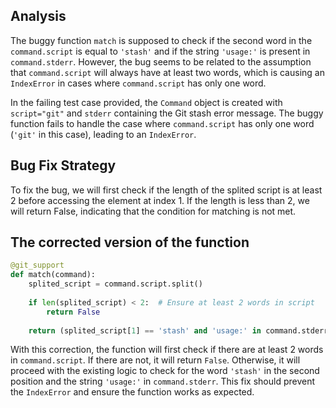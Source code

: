 ## Analysis
The buggy function `match` is supposed to check if the second word in the `command.script` is equal to `'stash'` and if the string `'usage:'` is present in `command.stderr`. However, the bug seems to be related to the assumption that `command.script` will always have at least two words, which is causing an `IndexError` in cases where `command.script` has only one word.

In the failing test case provided, the `Command` object is created with `script="git"` and `stderr` containing the Git stash error message. The buggy function fails to handle the case where `command.script` has only one word (`'git'` in this case), leading to an `IndexError`.

## Bug Fix Strategy
To fix the bug, we will first check if the length of the splited script is at least 2 before accessing the element at index 1. If the length is less than 2, we will return False, indicating that the condition for matching is not met.

## The corrected version of the function
```python
@git_support
def match(command):
    splited_script = command.script.split()
    
    if len(splited_script) < 2:  # Ensure at least 2 words in script
        return False
    
    return (splited_script[1] == 'stash' and 'usage:' in command.stderr)
``` 

With this correction, the function will first check if there are at least 2 words in `command.script`. If there are not, it will return `False`. Otherwise, it will proceed with the existing logic to check for the word `'stash'` in the second position and the string `'usage:'` in `command.stderr`. This fix should prevent the `IndexError` and ensure the function works as expected.